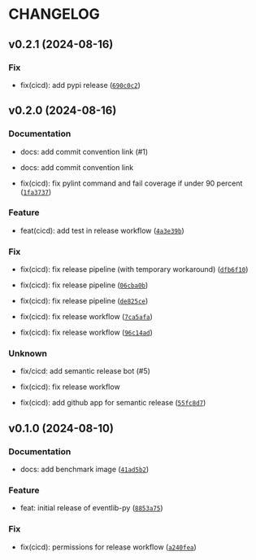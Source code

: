 # CHANGELOG

## v0.2.1 (2024-08-16)

### Fix

* fix(cicd): add pypi release ([`690c0c2`](https://github.com/mickare/eventlib-py/commit/690c0c2e3850c3fea1ffcbd2432d89582326c27b))

## v0.2.0 (2024-08-16)

### Documentation

* docs: add commit convention link (#1)

* docs: add commit convention link

* fix(cicd): fix pylint command and fail coverage if under 90 percent ([`1fa3737`](https://github.com/mickare/eventlib-py/commit/1fa3737b565c6507a49c44493cffb0f210624a40))

### Feature

* feat(cicd): add test in release workflow ([`4a3e39b`](https://github.com/mickare/eventlib-py/commit/4a3e39bbb55db7be18dfc87f6db7f2ff0448da36))

### Fix

* fix(cicd): fix release pipeline (with temporary workaround) ([`dfb6f10`](https://github.com/mickare/eventlib-py/commit/dfb6f1051750fc8192c4fcd03477ec1ad0f5672a))

* fix(cicd): fix release pipeline ([`06cba0b`](https://github.com/mickare/eventlib-py/commit/06cba0bac86cd20a68db0ee7ab081e7e148b774e))

* fix(cicd): fix release pipeline ([`de825ce`](https://github.com/mickare/eventlib-py/commit/de825ce4a2a4a21b140b9c5fc45a4037e421dfbb))

* fix(cicd): fix release workflow ([`7ca5afa`](https://github.com/mickare/eventlib-py/commit/7ca5afa5d0680396be07291d14bffeb26a6018b4))

* fix(cicd): fix release workflow ([`96c14ad`](https://github.com/mickare/eventlib-py/commit/96c14ad9525b351c0025c67652a8052263de7fda))

### Unknown

* fix/cicd: add semantic release bot (#5)

* fix(cicd): fix release workflow

* fix(cicd): add github app for semantic release ([`55fc8d7`](https://github.com/mickare/eventlib-py/commit/55fc8d727bf9643f1b9c7ddacdc8c69d65c1cec3))

## v0.1.0 (2024-08-10)

### Documentation

* docs: add benchmark image ([`41ad5b2`](https://github.com/mickare/eventlib-py/commit/41ad5b2ebf42ac8d4d5a8f7c83a9b52b623168d3))

### Feature

* feat: initial release of eventlib-py ([`8853a75`](https://github.com/mickare/eventlib-py/commit/8853a75e4e4fb5743dc2c0eb91cbc7b75118bde9))

### Fix

* fix(cicd): permissions for release workflow ([`a240fea`](https://github.com/mickare/eventlib-py/commit/a240feae24b4c088675d2257d16acf8f82660e0c))
